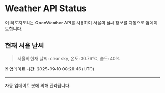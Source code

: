 
# Weather API Status

이 리포지토리는 OpenWeather API를 사용하여 서울의 날씨 정보를 자동으로 업데이트합니다.

## 현재 서울 날씨
> 서울의 현재 날씨: clear sky, 온도: 30.76°C, 습도: 40%

⏳ 업데이트 시간: 2025-09-10 08:28:46 (UTC)

---
자동 업데이트 봇에 의해 관리됩니다.
